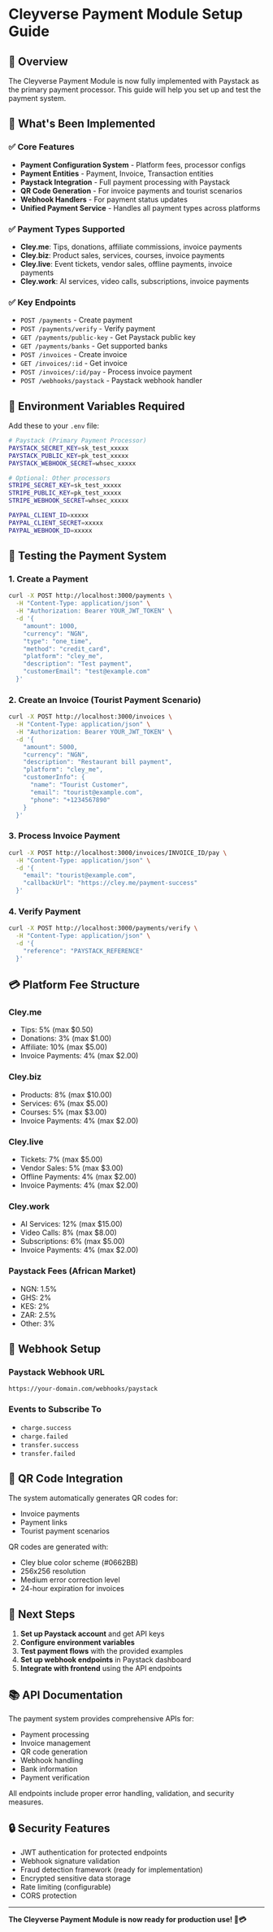 # Cleyverse Payment Module Setup Guide

## 🎯 **Overview**
The Cleyverse Payment Module is now fully implemented with Paystack as the primary payment processor. This guide will help you set up and test the payment system.

## 🚀 **What's Been Implemented**

### ✅ **Core Features**
- **Payment Configuration System** - Platform fees, processor configs
- **Payment Entities** - Payment, Invoice, Transaction entities
- **Paystack Integration** - Full payment processing with Paystack
- **QR Code Generation** - For invoice payments and tourist scenarios
- **Webhook Handlers** - For payment status updates
- **Unified Payment Service** - Handles all payment types across platforms

### ✅ **Payment Types Supported**
- **Cley.me**: Tips, donations, affiliate commissions, invoice payments
- **Cley.biz**: Product sales, services, courses, invoice payments  
- **Cley.live**: Event tickets, vendor sales, offline payments, invoice payments
- **Cley.work**: AI services, video calls, subscriptions, invoice payments

### ✅ **Key Endpoints**
- `POST /payments` - Create payment
- `POST /payments/verify` - Verify payment
- `GET /payments/public-key` - Get Paystack public key
- `GET /payments/banks` - Get supported banks
- `POST /invoices` - Create invoice
- `GET /invoices/:id` - Get invoice
- `POST /invoices/:id/pay` - Process invoice payment
- `POST /webhooks/paystack` - Paystack webhook handler

## 🔧 **Environment Variables Required**

Add these to your `.env` file:

```bash
# Paystack (Primary Payment Processor)
PAYSTACK_SECRET_KEY=sk_test_xxxxx
PAYSTACK_PUBLIC_KEY=pk_test_xxxxx
PAYSTACK_WEBHOOK_SECRET=whsec_xxxxx

# Optional: Other processors
STRIPE_SECRET_KEY=sk_test_xxxxx
STRIPE_PUBLIC_KEY=pk_test_xxxxx
STRIPE_WEBHOOK_SECRET=whsec_xxxxx

PAYPAL_CLIENT_ID=xxxxx
PAYPAL_CLIENT_SECRET=xxxxx
PAYPAL_WEBHOOK_ID=xxxxx
```

## 🧪 **Testing the Payment System**

### 1. **Create a Payment**
```bash
curl -X POST http://localhost:3000/payments \
  -H "Content-Type: application/json" \
  -H "Authorization: Bearer YOUR_JWT_TOKEN" \
  -d '{
    "amount": 1000,
    "currency": "NGN",
    "type": "one_time",
    "method": "credit_card",
    "platform": "cley_me",
    "description": "Test payment",
    "customerEmail": "test@example.com"
  }'
```

### 2. **Create an Invoice (Tourist Payment Scenario)**
```bash
curl -X POST http://localhost:3000/invoices \
  -H "Content-Type: application/json" \
  -H "Authorization: Bearer YOUR_JWT_TOKEN" \
  -d '{
    "amount": 5000,
    "currency": "NGN",
    "description": "Restaurant bill payment",
    "platform": "cley_me",
    "customerInfo": {
      "name": "Tourist Customer",
      "email": "tourist@example.com",
      "phone": "+1234567890"
    }
  }'
```

### 3. **Process Invoice Payment**
```bash
curl -X POST http://localhost:3000/invoices/INVOICE_ID/pay \
  -H "Content-Type: application/json" \
  -d '{
    "email": "tourist@example.com",
    "callbackUrl": "https://cley.me/payment-success"
  }'
```

### 4. **Verify Payment**
```bash
curl -X POST http://localhost:3000/payments/verify \
  -H "Content-Type: application/json" \
  -d '{
    "reference": "PAYSTACK_REFERENCE"
  }'
```

## 💳 **Platform Fee Structure**

### **Cley.me**
- Tips: 5% (max $0.50)
- Donations: 3% (max $1.00)
- Affiliate: 10% (max $5.00)
- Invoice Payments: 4% (max $2.00)

### **Cley.biz**
- Products: 8% (max $10.00)
- Services: 6% (max $5.00)
- Courses: 5% (max $3.00)
- Invoice Payments: 4% (max $2.00)

### **Cley.live**
- Tickets: 7% (max $5.00)
- Vendor Sales: 5% (max $3.00)
- Offline Payments: 4% (max $2.00)
- Invoice Payments: 4% (max $2.00)

### **Cley.work**
- AI Services: 12% (max $15.00)
- Video Calls: 8% (max $8.00)
- Subscriptions: 6% (max $5.00)
- Invoice Payments: 4% (max $2.00)

### **Paystack Fees (African Market)**
- NGN: 1.5%
- GHS: 2%
- KES: 2%
- ZAR: 2.5%
- Other: 3%

## 🔗 **Webhook Setup**

### **Paystack Webhook URL**
```
https://your-domain.com/webhooks/paystack
```

### **Events to Subscribe To**
- `charge.success`
- `charge.failed`
- `transfer.success`
- `transfer.failed`

## 🎨 **QR Code Integration**

The system automatically generates QR codes for:
- Invoice payments
- Payment links
- Tourist payment scenarios

QR codes are generated with:
- Cley blue color scheme (#0662BB)
- 256x256 resolution
- Medium error correction level
- 24-hour expiration for invoices

## 🚀 **Next Steps**

1. **Set up Paystack account** and get API keys
2. **Configure environment variables**
3. **Test payment flows** with the provided examples
4. **Set up webhook endpoints** in Paystack dashboard
5. **Integrate with frontend** using the API endpoints

## 📚 **API Documentation**

The payment system provides comprehensive APIs for:
- Payment processing
- Invoice management
- QR code generation
- Webhook handling
- Bank information
- Payment verification

All endpoints include proper error handling, validation, and security measures.

## 🔒 **Security Features**

- JWT authentication for protected endpoints
- Webhook signature validation
- Fraud detection framework (ready for implementation)
- Encrypted sensitive data storage
- Rate limiting (configurable)
- CORS protection

---

**The Cleyverse Payment Module is now ready for production use! 🚀💳**
